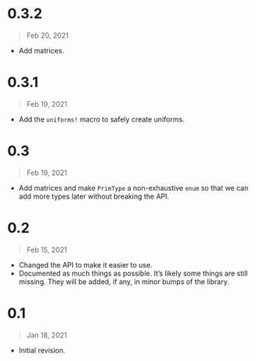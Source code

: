# 0.3.2

> Feb 20, 2021

- Add matrices.

# 0.3.1

> Feb 19, 2021

- Add the `uniforms!` macro to safely create uniforms.

# 0.3

> Feb 19, 2021

- Add matrices and make `PrimType` a non-exhaustive `enum` so that we can add more types later without breaking the API.

# 0.2

> Feb 15, 2021

- Changed the API to make it easier to use.
- Documented as much things as possible. It’s likely some things are still missing. They will be added, if any, in minor
  bumps of the library.

# 0.1

> Jan 18, 2021

- Initial revision.
